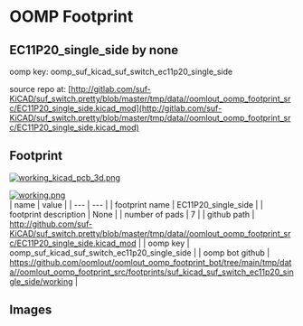 # OOMP Footprint  
## EC11P20_single_side  by none  
  
oomp key: oomp_suf_kicad_suf_switch_ec11p20_single_side  
  
source repo at: [http://gitlab.com/suf-KiCAD/suf_switch.pretty/blob/master/tmp/data//oomlout_oomp_footprint_src/EC11P20_single_side.kicad_mod](http://gitlab.com/suf-KiCAD/suf_switch.pretty/blob/master/tmp/data//oomlout_oomp_footprint_src/EC11P20_single_side.kicad_mod)  
## Footprint  
  
[![working_kicad_pcb_3d.png](working_kicad_pcb_3d_600.png)](working_kicad_pcb_3d.png)  
  
[![working.png](working_600.png)](working.png)  
| name | value | 
| --- | --- | 
| footprint name | EC11P20_single_side | 
| footprint description | None | 
| number of pads | 7 | 
| github path | http://github.com/suf-KiCAD/suf_switch.pretty/blob/master/tmp/data//oomlout_oomp_footprint_src/EC11P20_single_side.kicad_mod | 
| oomp key | oomp_suf_kicad_suf_switch_ec11p20_single_side | 
| oomp bot github | https://github.com/oomlout/oomlout_oomp_footprint_bot/tree/main/tmp/data//oomlout_oomp_footprint_src/footprints/suf_kicad_suf_switch_ec11p20_single_side/working | 
## Images  
